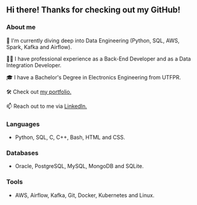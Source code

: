 ## Hi there! Thanks for checking out my GitHub!

### About me
🔭 I'm currently diving deep into Data Engineering (Python, SQL, AWS, Spark, Kafka and Airflow).

🧑‍💼 I have professional experience as a Back-End Developer and as a Data Integration Developer.

🎓 I have a Bachelor's Degree in Electronics Engineering from UTFPR.

🛠️ Check out [my portfolio.](https://ericmidt.github.io)

📫 Reach out to me via [LinkedIn.](https://www.linkedin.com/in/ericmidt/)

### Languages
- Python, SQL, C, C++, Bash, HTML and CSS.

### Databases
- Oracle, PostgreSQL, MySQL, MongoDB and SQLite.

### Tools
- AWS, Airflow, Kafka, Git, Docker, Kubernetes and Linux.
